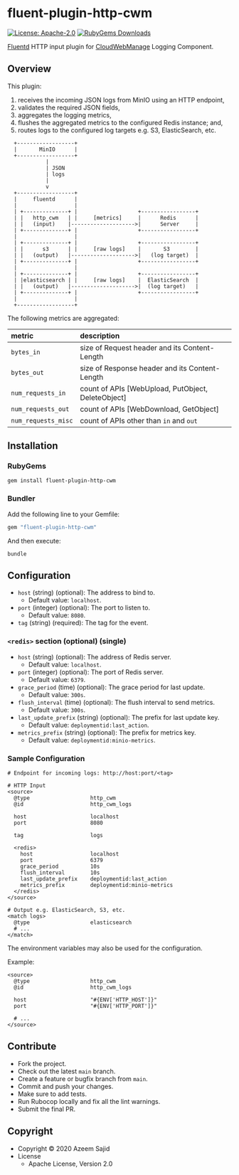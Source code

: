 # fluent-plugin-http-cwm

[![License: Apache-2.0](https://img.shields.io/badge/License-Apache-blue.svg?style=flat-square)](https://github.com/iamAzeem/fluent-plugin-http-cwm/blob/master/LICENSE)
[![RubyGems Downloads](https://img.shields.io/gem/dt/fluent-plugin-http-cwm?color=blue&style=flat-square&label=Downloads)](https://rubygems.org/gems/fluent-plugin-http-cwm)

[Fluentd](https://fluentd.org/) HTTP input plugin for
[CloudWebManage](https://github.com/CloudWebManage) Logging Component.

## Overview

This plugin:

1. receives the incoming JSON logs from MinIO using an HTTP endpoint,
2. validates the required JSON fields,
3. aggregates the logging metrics,
4. flushes the aggregated metrics to the configured Redis instance; and,
5. routes logs to the configured log targets e.g. S3, ElasticSearch, etc.

```text
  +------------------+
  |       MinIO      |
  +------------------+
            |
            | JSON
            | logs
            |
            v
  +------------------+
  |     fluentd      |
  |                  |
  | +--------------+ |                   +-----------------+
  | |   http_cwm   | |     [metrics]     |      Redis      |
  | |   (input)    |-------------------->|      Server     |
  | +--------------+ |                   +-----------------+
  |                  |
  | +--------------+ |                   +-----------------+
  | |      s3      | |     [raw logs]    |       S3        |
  | |   (output)   |-------------------->|   (log target)  |
  | +--------------+ |                   +-----------------+
  |                  |
  | +--------------+ |                   +-----------------+
  | |elasticsearch | |     [raw logs]    |  ElasticSearch  |
  | |   (output)   |-------------------->|  (log target)   |
  | +--------------+ |                   +-----------------+
  |                  |
  +------------------+
```

The following metrics are aggregated:

| metric              | description                                         |
|:--------------------|:----------------------------------------------------|
| `bytes_in`          | size of Request header and its Content-Length       |
| `bytes_out`         | size of Response header and its Content-Length      |
| `num_requests_in`   | count of APIs [WebUpload, PutObject, DeleteObject]  |
| `num_requests_out`  | count of APIs [WebDownload, GetObject]              |
| `num_requests_misc` | count of APIs other than `in` and `out`             |

## Installation

### RubyGems

```shell
gem install fluent-plugin-http-cwm
```

### Bundler

Add the following line to your Gemfile:

```ruby
gem "fluent-plugin-http-cwm"
```

And then execute:

```shell
bundle
```

## Configuration

* `host` (string) (optional): The address to bind to.
  * Default value: `localhost`.
* `port` (integer) (optional): The port to listen to.
  * Default value: `8080`.
* `tag` (string) (required): The tag for the event.

### `<redis>` section (optional) (single)

* `host` (string) (optional): The address of Redis server.
  * Default value: `localhost`.
* `port` (integer) (optional): The port of Redis server.
  * Default value: `6379`.
* `grace_period` (time) (optional): The grace period for last update.
  * Default value: `300s`.
* `flush_interval` (time) (optional): The flush interval to send metrics.
  * Default value: `300s`.
* `last_update_prefix` (string) (optional): The prefix for last update key.
  * Default value: `deploymentid:last_action`.
* `metrics_prefix` (string) (optional): The prefix for metrics key.
  * Default value: `deploymentid:minio-metrics`.

### Sample Configuration

```text
# Endpoint for incoming logs: http://host:port/<tag>

# HTTP Input
<source>
  @type                   http_cwm
  @id                     http_cwm_logs

  host                    localhost
  port                    8080

  tag                     logs

  <redis>
    host                  localhost
    port                  6379
    grace_period          10s
    flush_interval        10s
    last_update_prefix    deploymentid:last_action
    metrics_prefix        deploymentid:minio-metrics
  </redis>
</source>

# Output e.g. ElasticSearch, S3, etc.
<match logs>
  @type                   elasticsearch
  # ...
</match>
```

The environment variables may also be used for the configuration.

Example:

```text
<source>
  @type                   http_cwm
  @id                     http_cwm_logs

  host                    "#{ENV['HTTP_HOST']}"
  port                    "#{ENV['HTTP_PORT']}"

  # ...
</source>
 ```

## Contribute

* Fork the project.
* Check out the latest `main` branch.
* Create a feature or bugfix branch from `main`.
* Commit and push your changes.
* Make sure to add tests.
* Run Rubocop locally and fix all the lint warnings.
* Submit the final PR.

## Copyright

* Copyright &copy; 2020 Azeem Sajid
* License
  * Apache License, Version 2.0
